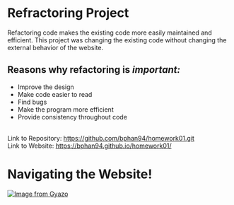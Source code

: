 # Refractoring Project

Refactoring code makes the existing code more easily maintained and efficient. This project was changing the existing code without changing the external behavior of the website. 

## Reasons why refactoring is ***important:***
* Improve the design
* Make code easier to read
* Find bugs
* Make the program more efficient
* Provide consistency throughout code</br></br>

Link to Repository: https://github.com/bphan94/homework01.git
</br>
Link to Website: https://bphan94.github.io/homework01/


# Navigating the Website!
[![Image from Gyazo](https://i.gyazo.com/70ef8c934a72a30cfc03bc5cdbe72ea9.gif)](https://gyazo.com/70ef8c934a72a30cfc03bc5cdbe72ea9)
